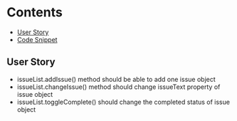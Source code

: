 # Contents

* [User Story](#user-story)
* [Code Snippet](#code-snippet)


## User Story
- issueList.addIssue() method should be able to add one issue object
- issueList.changeIssue() method should change issueText property of issue object
- issueList.toggleComplete() should change the completed status of issue object




